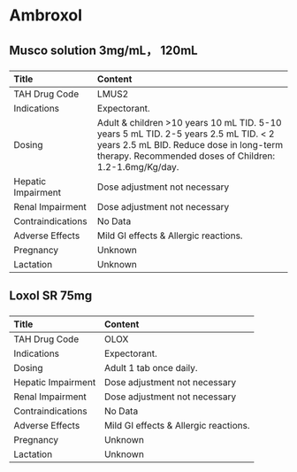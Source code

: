 # Ambroxol

## Musco solution 3mg/mL， 120mL

##### 

| Title              | Content                                                                                                                                                                                   |
|:-------------------|:------------------------------------------------------------------------------------------------------------------------------------------------------------------------------------------|
| TAH Drug Code      | LMUS2                                                                                                                                                                                     |
| Indications        | Expectorant.                                                                                                                                                                              |
| Dosing             | Adult & children >10 years 10 mL TID. 5-10 years 5 mL TID. 2-5 years 2.5 mL TID. < 2 years 2.5 mL BID. Reduce dose in long-term therapy. Recommended doses of Children: 1.2-1.6mg/Kg/day. |
| Hepatic Impairment | Dose adjustment not necessary                                                                                                                                                             |
| Renal Impairment   | Dose adjustment not necessary                                                                                                                                                             |
| Contraindications  | No Data                                                                                                                                                                                   |
| Adverse Effects    | Mild GI effects & Allergic reactions.                                                                                                                                                     |
| Pregnancy          | Unknown                                                                                                                                                                                   |
| Lactation          | Unknown                                                                                                                                                                                   |

## Loxol SR 75mg

##### 

| Title              | Content                               |
|:-------------------|:--------------------------------------|
| TAH Drug Code      | OLOX                                  |
| Indications        | Expectorant.                          |
| Dosing             | Adult 1 tab once daily.               |
| Hepatic Impairment | Dose adjustment not necessary         |
| Renal Impairment   | Dose adjustment not necessary         |
| Contraindications  | No Data                               |
| Adverse Effects    | Mild GI effects & Allergic reactions. |
| Pregnancy          | Unknown                               |
| Lactation          | Unknown                               |

